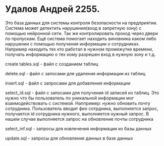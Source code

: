 # Удалов Андрей 2255.
Это база данных для системы контроля безопасности на предприятии. Система может детектить нарушения(вход в запретную зону) с помощью нейронной сети. Так же контролировать проход через двери по пропускам. Ещё система помогает находить виновника каком либо нарушении с помощью получения информации о сотрудниках. Например находить тех кто работал в нужном промежутке времени, получать информацию о тех кому разрешен вход в нужную зону и т.д.

create tables.sql - файл с созданием таблиц

delete.sql - файл с запосами для удаления информации из таблиц

insert.sql - файл с запросами для добавления информации

select_id.sql - файл с запосами для получения id записей из таблиц. Это нужно что бы пользователь по уникальной информации мог взаимодействовать с системой. Наппример: нужно обновить почту сотрудника. Пользователь вводит фио сотрдника, выполняется запрос, получается id сотрудника нужного, выполняется нужный запрос. В нашем случае выполняется запрос на обновление почты сотрудника

select_inf.sql - запросы для извлечения информации из базы данных

update.sql - запросы для обновления данных в базе данных
